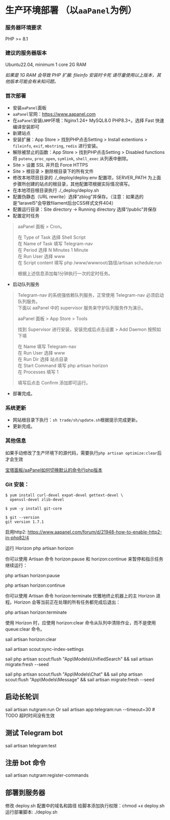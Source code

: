 # 生产环境部署 （以`aaPanel`为例）

### 服务器环境要求
PHP >= 8.1

### 建议的服务器版本
Ubuntu22.04, minimum 1 core 2G RAM

*如果是 1G RAM 会导致 PHP 扩展: fileinfo 安装时卡死*
*请尽量使用以上版本，其他版本可能会有未知问题。*

### 首次部署

- 安装`aaPanel`面板
- `aaPanel`官网：https://www.aapanel.com
- 在`aaPanel`安装`LNMP`环境：Nginx1.24+ MySQL8.0 PHP8.3+。选择 Fast 快速编译安装即可
- 新建站点
- 安装扩展：App Store > 找到PHP点击Setting > Install extentions > `fileinfo`, `exif`, `mbstring`, `redis` 进行安装。
- 解除被禁止的函数：App Store > 找到PHP点击Setting > Disabled functions 将 `putenv`, `proc_open`, `symlink`, `shell_exec` 从列表中删除。
- Site > 设置 SSL 并开启 Force HTTPS
- Site > 根目录 > 删除根目录下的所有文件  
- 修改本地项目目录的 ./_deploy/deploy.env 配置项，SERVER_PATH 为上面步骤所创建的站点的根目录，其他配置项根据实际情况填写。  
- 在本地项目根目录执行 ./_deploy/deploy.sh
- 配置伪静态（URL rewrite）选择“zblog”并保存。（注意：如果选的是“laravel5”会导致filament后台CSS样式文件404）
- 配置运行目录：Site directory -> Running directory 选择“/public”并保存
- 配置定时任务  
> aaPanel 面板 > Cron。  
>
> 在 Type of Task 选择 Shell Script  
> 在 Name of Task 填写 Telegram-nav  
> 在 Period 选择 N Minutes 1 Minute  
> 在 Run User 选择 www  
> 在 Script content 填写 php /www/wwwroot/路径/artisan schedule:run  
>
> 根据上述信息添加每1分钟执行一次的定时任务。
- 启动队列服务
> Telegram-nav 的系统强依赖队列服务，正常使用 Telegram-nav 必须启动队列服务。    
> 下面以 aaPanel 中的 supervisor 服务来守护队列服务作为演示。  
>
> aaPanel 面板 > App Store > Tools  
>
> 找到 Supervisor 进行安装，安装完成后点击设置 > Add Daemon 按照如下填  
>  
>
> 在 Name 填写 Telegram-nav  
> 在 Run User 选择 www  
> 在 Run Dir 选择 站点目录  
> 在 Start Command 填写 php artisan horizon  
> 在 Processes 填写 1  
>
> 填写后点击 Confirm 添加即可运行。  
- 部署完成。

### 系统更新

- 网站根目录下执行：`sh trade/sh/update.sh`根据提示完成更新。
- 更新完成。

### 其他信息

如果手动修改了生产环境下的源代码，需要执行`php artisan optimize:clear`后才会生效

[宝塔面板/aaPanel如何切换默认的命令行php版本](https://www.bt.cn/bbs/forum.php?mod=redirect&goto=findpost&ptid=22467&pid=483577)

### Git 安装：
```shell
$ yum install curl-devel expat-devel gettext-devel \
  openssl-devel zlib-devel

$ yum -y install git-core

$ git --version
git version 1.7.1
```

启用http2: https://www.aapanel.com/forum/d/21948-how-to-enable-http2-in-php82/4


运行 Horizon
php artisan horizon

你可以使用 Artisan 命令 horizon:pause 和 horizon:continue 来暂停和指示任务继续运行：

php artisan horizon:pause

php artisan horizon:continue


你可以使用 Artisan 命令 horizon:terminate 优雅地终止机器上的主 Horizon 进程。Horizon 会等当前正在处理的所有任务都完成后退出：

php artisan horizon:terminate


使用 Horizon 时，应使用 horizon:clear 命令从队列中清除作业，而不是使用 queue:clear 命令。

sail artisan horizon:clear

sail artisan scout:sync-index-settings

sail php artisan scout:flush "App\Models\UnifiedSearch" && sail artisan migrate:fresh --seed

sail php artisan scout:flush "App\Models\Chat" && sail php artisan scout:flush "App\Models\Message" && sail artisan migrate:fresh --seed

## 启动长轮训
sail artisan nutgram:run
Or
sail artisan app:telegram:run --timeout=30 # TODO 超时时间没有生效

## 测试 Telegram bot 
sail artisan telegram:test

## 注册 bot 命令
sail artisan nutgram:register-commands

## 部署到服务器
修改 deploy.sh 配置中的域名和路径
给脚本添加执行权限：chmod +x deploy.sh
运行部署脚本: ./deploy.sh